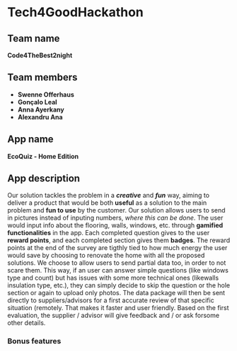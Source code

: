 # Tech4GoodHackathon

## Team name
**Code4TheBest2night**

## Team members
* **Swenne Offerhaus**
* **Gonçalo Leal**
* **Anna Ayerkany**
* **Alexandru Ana**

## App name
**EcoQuiz - Home Edition**

## App description
Our solution tackles the problem in a **_creative_** and **_fun_** way, aiming to deliver a product that would be both **useful** as a solution to the main problem and **fun to use** by the customer.
Our solution allows users to send in pictures instead of inputing numbers, _where this can be done_. The user would input info about the flooring, walls, windows, etc. through **gamified functionalities** in the app. 
Each completed question gives to the user **reward points**, and each completed section gives them **badges**.
The reward points at the end of the survey are tigthly tied to how much energy the user would save by choosing to renovate the home with all the proposed solutions.
We choose to allow users to send partial data too, in order to not scare them. 
This way, if an user can answer	simple questions (like windows type and count) but has issues with some more technical ones (likewalls insulation type, etc.), they can simply decide to skip the question or the hole section or again to upload only photos.
The data package will then be sent directly to suppliers/advisors for a first accurate review of that specific situation (remotely. That makes it faster and user friendly. Based on the first evaluation, the supplier / advisor will give feedback and / or ask forsome other details.

### Bonus features
